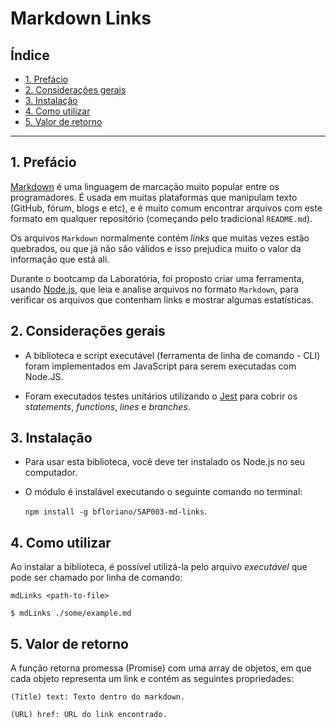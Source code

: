 # Markdown Links

## Índice

* [1. Prefácio](#1-prefácio)
* [2. Considerações gerais](#2-considerações-gerais)
* [3. Instalação](#3-instalação)
* [4. Como utilizar](#4-como-utilizar)
* [5. Valor de retorno](#5-valor-de-retorno)

***

## 1. Prefácio

[Markdown](https://pt.wikipedia.org/wiki/Markdown) é uma linguagem de marcação muito popular entre os programadores. 
É usada em muitas plataformas que manipulam texto (GitHub, fórum, blogs e etc), e é muito comum encontrar arquivos
com este formato em qualquer repositório (começando pelo tradicional `README.md`).

Os arquivos `Markdown` normalmente contém _links_ que muitas vezes estão quebrados, ou que já não são válidos e isso prejudica muito o valor da informação que está ali.

Durante o bootcamp da Laboratória, foi proposto criar uma ferramenta, usando [Node.js](https://nodejs.org/), que leia e analise arquivos no formato `Markdown`, para verificar os arquivos que contenham links e mostrar algumas estatísticas.

## 2. Considerações gerais

* A biblioteca e script executável (ferramenta de linha de comando - CLI) foram implementados em JavaScript para serem executadas com Node.JS. 

* Foram executados testes unitários utilizando o [Jest](https://jestjs.io/) para cobrir os _statements_, _functions_, _lines_ e _branches_. 

## 3. Instalação

* Para usar esta biblioteca, você deve ter instalado os Node.js no seu computador.

* O módulo é instalável executando o seguinte comando no terminal:

  `npm install -g bfloriano/SAP003-md-links`. 

## 4. Como utilizar

Ao instalar a biblioteca, é possível utilizá-la pelo arquivo _executável_ que pode ser chamado por linha de comando:
  
  `mdLinks <path-to-file>`

  ```
  $ mdLinks ./some/example.md
  ```

  ## 5. Valor de retorno

A função retorna promessa (Promise) com uma array de objetos, em que cada objeto representa um link e contém as seguintes propriedades:

```
(Title) text: Texto dentro do markdown.

(URL) href: URL do link encontrado.
```